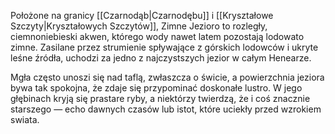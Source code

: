 Położone na granicy [[Czarnodąb|Czarnodębu]] i [[Kryształowe Szczyty|Kryształowych Szczytów]], Zimne Jezioro to rozległy, ciemnoniebieski akwen, którego wody nawet latem pozostają lodowato zimne. Zasilane przez strumienie spływające z górskich lodowców i ukryte leśne źródła, uchodzi za jedno z najczystszych jezior w całym Henearze.

Mgła często unoszi się nad taflą, zwłaszcza o świcie, a powierzchnia jeziora bywa tak spokojna, że zdaje się przypominać doskonałe lustro. W jego głębinach kryją się prastare ryby, a niektórzy twierdzą, że i coś znacznie starszego — echo dawnych czasów lub istot, które uciekły przed wzrokiem swiata.